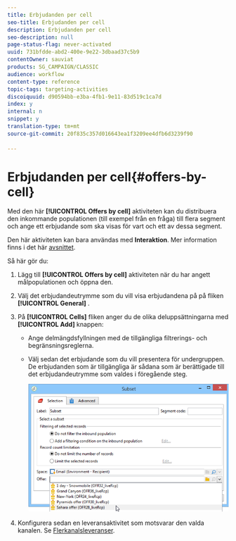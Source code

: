 ```yaml
---
title: Erbjudanden per cell
seo-title: Erbjudanden per cell
description: Erbjudanden per cell
seo-description: null
page-status-flag: never-activated
uuid: 731bfdde-abd2-400e-9e22-3dbaad37c5b9
contentOwner: sauviat
products: SG_CAMPAIGN/CLASSIC
audience: workflow
content-type: reference
topic-tags: targeting-activities
discoiquuid: d90594bb-e3ba-4fb1-9e11-83d519c1ca7d
index: y
internal: n
snippet: y
translation-type: tm+mt
source-git-commit: 20f835c357d016643ea1f3209ee4dfb6d3239f90

---
```



# Erbjudanden per cell{#offers-by-cell}

Med den här **[!UICONTROL Offers by cell]** aktiviteten kan du distribuera den inkommande populationen (till exempel från en fråga) till flera segment och ange ett erbjudande som ska visas för vart och ett av dessa segment.

Den här aktiviteten kan bara användas med **Interaktion**. Mer information finns i det här [avsnittet](../../interaction/using/about-outbound-channels.md).

Så här gör du:

1. Lägg till **[!UICONTROL Offers by cell]** aktiviteten när du har angett målpopulationen och öppna den.
1. Välj det erbjudandeutrymme som du vill visa erbjudandena på på fliken **[!UICONTROL General]** .
1. På **[!UICONTROL Cells]** fliken anger du de olika deluppsättningarna med **[!UICONTROL Add]** knappen:

   * Ange delmängdsfyllningen med de tillgängliga filtrerings- och begränsningsreglerna.
   * Välj sedan det erbjudande som du vill presentera för undergruppen. De erbjudanden som är tillgängliga är sådana som är berättigade till det erbjudandeutrymme som valdes i föregående steg.

      ![](assets/int_offer_per_cell1.png)

1. Konfigurera sedan en leveransaktivitet som motsvarar den valda kanalen. Se [Flerkanalsleveranser](../../workflow/using/cross-channel-deliveries.md).


